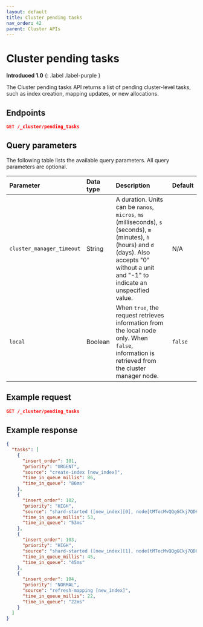 ```yaml
---
layout: default
title: Cluster pending tasks
nav_order: 42
parent: Cluster APIs
---
```


# Cluster pending tasks

**Introduced 1.0**
{: .label .label-purple }

The Cluster pending tasks API returns a list of pending cluster-level tasks, such as index creation, mapping updates,
or new allocations.

<!-- spec_insert_start
api: cluster.pending_tasks
component: endpoints
-->
## Endpoints
```json
GET /_cluster/pending_tasks
```
<!-- spec_insert_end -->

<!-- spec_insert_start
api: cluster.pending_tasks
columns: Parameter, Data type, Description, Default
include_deprecated: false
component: query_parameters
-->
## Query parameters

The following table lists the available query parameters. All query parameters are optional.

| Parameter | Data type | Description | Default |
| :--- | :--- | :--- | :--- |
| `cluster_manager_timeout` | String | A duration. Units can be `nanos`, `micros`, `ms` (milliseconds), `s` (seconds), `m` (minutes), `h` (hours) and `d` (days). Also accepts "0" without a unit and "-1" to indicate an unspecified value. | N/A |
| `local` | Boolean | When `true`, the request retrieves information from the local node only. When `false`, information is retrieved from the cluster manager node. | `false` |

<!-- spec_insert_end -->

## Example request

```json
GET /_cluster/pending_tasks
```

## Example response

```json
{
  "tasks": [
    {
      "insert_order": 101,
      "priority": "URGENT",
      "source": "create-index [new_index]",
      "time_in_queue_millis": 86,
      "time_in_queue": "86ms"
    },
    {
      "insert_order": 102,
      "priority": "HIGH",
      "source": "shard-started ([new_index][0], node[tMTocMvQQgGCkj7QDHl3OA], [P], s[INITIALIZING])",
      "time_in_queue_millis": 53,
      "time_in_queue": "53ms"
    },
    {
      "insert_order": 103,
      "priority": "HIGH",
      "source": "shard-started ([new_index][1], node[tMTocMvQQgGCkj7QDHl3OA], [P], s[INITIALIZING])",
      "time_in_queue_millis": 45,
      "time_in_queue": "45ms"
    },
    {
      "insert_order": 104,
      "priority": "NORMAL",
      "source": "refresh-mapping [new_index]",
      "time_in_queue_millis": 22,
      "time_in_queue": "22ms"
    }
  ]
}
```